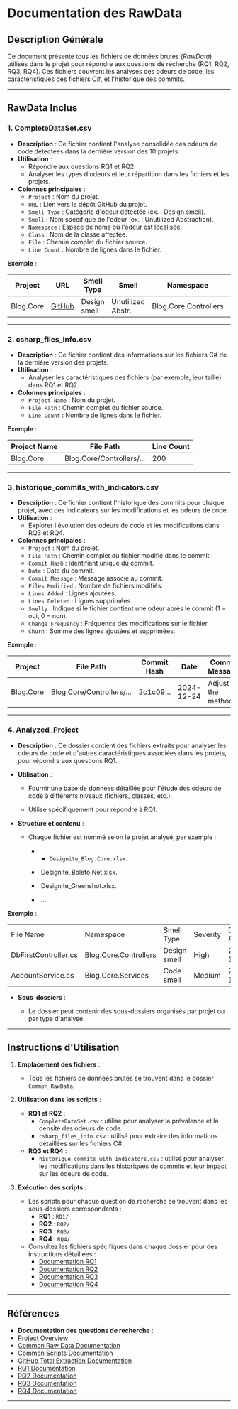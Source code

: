 # Documentation des RawData

## Description Générale
Ce document présente tous les fichiers de données brutes (*RawData*) utilisés dans le projet pour répondre aux questions de recherche (RQ1, RQ2, RQ3, RQ4). Ces fichiers couvrent les analyses des odeurs de code, les caractéristiques des fichiers C#, et l'historique des commits.

---

## RawData Inclus

### 1. CompleteDataSet.csv
- **Description** : Ce fichier contient l'analyse consolidée des odeurs de code détectées dans la dernière version des 10 projets.
- **Utilisation** :
  - Répondre aux questions RQ1 et RQ2.
  - Analyser les types d'odeurs et leur répartition dans les fichiers et les projets.
- **Colonnes principales** :
  - `Project` : Nom du projet.
  - `URL` : Lien vers le dépôt GitHub du projet.
  - `Smell Type` : Catégorie d'odeur détectée (ex. : Design smell).
  - `Smell` : Nom spécifique de l'odeur (ex. : Unutilized Abstraction).
  - `Namespace` : Espace de noms où l'odeur est localisée.
  - `Class` : Nom de la classe affectée.
  - `File` : Chemin complet du fichier source.
  - `Line Count` : Nombre de lignes dans le fichier.

**Exemple** :

| Project   | URL                                  | Smell Type    | Smell               | Namespace               | Class               | File               | Line Count |
|-----------|--------------------------------------|---------------|---------------------|-------------------------|---------------------|--------------------|------------|
| Blog.Core | [GitHub](https://github.com/...)     | Design smell  | Unutilized Abstr.   | Blog.Core.Controllers  | DbFirstController   | C:\path...         | 179        |


---

### 2. csharp_files_info.csv
- **Description** : Ce fichier contient des informations sur les fichiers C# de la dernière version des projets.
- **Utilisation** :
  - Analyser les caractéristiques des fichiers (par exemple, leur taille) dans RQ1 et RQ2.
- **Colonnes principales** :
  - `Project Name` : Nom du projet.
  - `File Path` : Chemin complet du fichier source.
  - `Line Count` : Nombre de lignes dans le fichier.

**Exemple** :

| Project Name | File Path                 | Line Count |
|--------------|---------------------------|------------|
| Blog.Core    | Blog.Core/Controllers/... | 200        |

---

### 3. historique_commits_with_indicators.csv
- **Description** : Ce fichier contient l'historique des commits pour chaque projet, avec des indicateurs sur les modifications et les odeurs de code.
- **Utilisation** :
  - Explorer l'évolution des odeurs de code et les modifications dans RQ3 et RQ4.
- **Colonnes principales** :
  - `Project` : Nom du projet.
  - `File Path` : Chemin complet du fichier modifié dans le commit.
  - `Commit Hash` : Identifiant unique du commit.
  - `Date` : Date du commit.
  - `Commit Message` : Message associé au commit.
  - `Files Modified` : Nombre de fichiers modifiés.
  - `Lines Added` : Lignes ajoutées.
  - `Lines Deleted` : Lignes supprimées.
  - `Smelly` : Indique si le fichier contient une odeur après le commit (1 = oui, 0 = non).
  - `Change Frequency` : Fréquence des modifications sur le fichier.
  - `Churn` : Somme des lignes ajoutées et supprimées.

**Exemple** :

| Project   | File Path                 | Commit Hash | Date       | Commit Message    | Files Modified | Lines Added | Lines Deleted |
| --------- | ------------------------- | ----------- | ---------- | ----------------- | -------------- | ----------- | ------------- |
| Blog.Core | Blog.Core/Controllers/... | 2c1c09...   | 2024-12-24 | Adjust the method | 10             | 65          | 1             |

---
### 4. Analyzed_Project

- **Description** : Ce dossier contient des fichiers extraits pour analyser les odeurs de code et d'autres caractéristiques associées dans les projets, pour répondre aux questions RQ1.
    
- **Utilisation** :
    
    - Fournir une base de données détaillée pour l'étude des odeurs de code à différents niveaux (fichiers, classes, etc.).
        
    - Utilisé spécifiquement pour répondre à RQ1.
        
- **Structure et contenu** :
    
    - Chaque fichier est nommé selon le projet analysé, par exemple  :
        
        - - `Designite_Blog.Core.xlsx`.
            
        - `Designite_Boleto.Net.xlsx.
            
        - `Designite_Greenshot.xlsx.
            
        - ....
            


**Exemple** :

|   |   |   |   |   |   |
|---|---|---|---|---|---|
|File Name|Namespace|Smell Type|Severity|Date Analyzed|Smell Count|
|DbFirstController.cs|Blog.Core.Controllers|Design smell|High|2024-12-22|3|
|AccountService.cs|Blog.Core.Services|Code smell|Medium|2024-12-22|2|

- **Sous-dossiers** :
    
    - Le dossier peut contenir des sous-dossiers organisés par projet ou par type d'analyse.
---

## Instructions d'Utilisation

1. **Emplacement des fichiers** :
   - Tous les fichiers de données brutes se trouvent dans le dossier `Common_RawData`.

2. **Utilisation dans les scripts** :
   - **RQ1 et RQ2** :
     - `CompleteDataSet.csv` : utilisé pour analyser la prévalence et la densité des odeurs de code.
     - `csharp_files_info.csv` : utilisé pour extraire des informations détaillées sur les fichiers C#.
   - **RQ3 et RQ4** :
     - `historique_commits_with_indicators.csv` : utilisé pour analyser les modifications dans les historiques de commits et leur impact sur les odeurs de code.

3. **Exécution des scripts** :
   - Les scripts pour chaque question de recherche se trouvent dans les sous-dossiers correspondants :
     - **RQ1** : `RQ1/`
     - **RQ2** : `RQ2/`
     - **RQ3** : `RQ3/`
     - **RQ4** : `RQ4/`
   - Consultez les fichiers spécifiques dans chaque dossier pour des instructions détaillées :
     - [Documentation RQ1](RQ1/README.md)
     - [Documentation RQ2](RQ2/README.md)
     - [Documentation RQ3](RQ3/README.md)
     - [Documentation RQ4](RQ4/README.md)

---

## Références
- **Documentation des questions de recherche** :
- [Project Overview](/README.md)
- [Common Raw Data Documentation](/Common_Raw_Data/README.md) 
- [Common Scripts Documentation](/Common_Scripts/README.md) 
- [GitHub Total Extraction Documentation](/GitHub_Total_Extraction/README.md) 
- [RQ1 Documentation](/RQ1/README.md) 
- [RQ2 Documentation](/RQ2/README.md) 
- [RQ3 Documentation](/RQ3/README.md) 
- [RQ4 Documentation](/RQ4/README.md)

---

